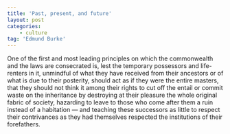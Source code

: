 ```yaml
---
title: 'Past, present, and future'
layout: post
categories:
    - culture
tag: 'Edmund Burke'
---
```


One of the first and most leading principles on which the commonwealth and the laws are consecrated is, lest the temporary possessors and life-renters in it, unmindful of what they have received from their ancestors or of what is due to their posterity, should act as if they were the entire masters, that they should not think it among their rights to cut off the entail or commit waste on the inheritance by destroying at their pleasure the whole original fabric of society, hazarding to leave to those who come after them a ruin instead of a habitation — and teaching these successors as little to respect their contrivances as they had themselves respected the institutions of their forefathers.